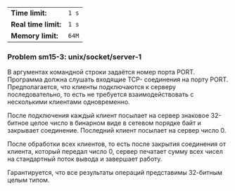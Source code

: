 |                      |       |
|----------------------|-------|
| **Time limit:**      | `1 s` |
| **Real time limit:** | `1 s` |
| **Memory limit:**    | `64M` |


### Problem sm15-3: unix/socket/server-1

В аргументах командной строки задаётся номер порта PORT. Программа должна слушать входящие TCP-
соединения на порту PORT. Предполагается, что клиенты подключаются к серверу последовательно, то
есть не требуется взаимодействовать с несколькими клиентами одновременно.

После подключения каждый клиент посылает на сервер знаковое 32-битное целое число в бинарном виде в
сетевом порядке байт и закрывает соединение. Последний клиент посылает на сервер число 0.

После обработки всех клиентов, то есть после закрытия соединения от клиента, который передал число
0, сервер печатает сумму всех чисел на стандартный поток вывода и завершает работу.

Гарантируется, что все результаты операций представимы 32-битным целым типом.

